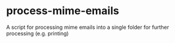 process-mime-emails
===================

A script for processing mime emails into a single folder for further processing (e.g. printing)

